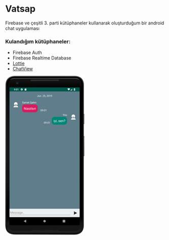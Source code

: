 # Vatsap
Firebase ve çeşitli 3. parti kütüphaneler kullanarak oluşturduğum bir android chat uygulaması

### Kulandığım kütüphaneler:
* Firebase Auth
* Firebase Realtime Database
* [Lottie](https://github.com/airbnb/lottie-android)
* [ChatView](https://github.com/bassaer/ChatMessageView)


<img src="device-2019-06-25-090334.png" width="250" height="500">


